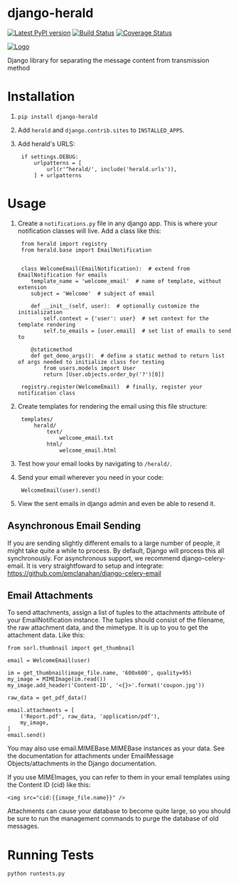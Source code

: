 # django-herald

[![Latest PyPI version](https://badge.fury.io/py/django-herald.svg)](https://pypi.python.org/pypi/django-herald)
[![Build Status](https://travis-ci.org/worthwhile/django-herald.svg?branch=master)](https://travis-ci.org/worthwhile/django-herald)
[![Coverage Status](https://coveralls.io/repos/github/worthwhile/django-herald/badge.svg?branch=master)](https://coveralls.io/github/worthwhile/django-herald?branch=master)

[![Logo](https://github.com/worthwhile/django-herald/blob/master/logo.png)](https://github.com/worthwhile/django-herald)

Django library for separating the message content from transmission method

# Installation

1. `pip install django-herald`
2. Add `herald` and `django.contrib.sites` to `INSTALLED_APPS`.
3. Add herald's URLS:

        if settings.DEBUG:
            urlpatterns = [
                url(r'^herald/', include('herald.urls')),
            ] + urlpatterns

# Usage

1. Create a `notifications.py` file in any django app. This is where your notification classes will live. Add a class like this:

        from herald import registry
        from herald.base import EmailNotification


        class WelcomeEmail(EmailNotification):  # extend from EmailNotification for emails
           template_name = 'welcome_email'  # name of template, without extension
           subject = 'Welcome'  # subject of email

           def __init__(self, user):  # optionally customize the initialization
               self.context = {'user': user}  # set context for the template rendering
               self.to_emails = [user.email]  # set list of emails to send to

           @staticmethod
           def get_demo_args():  # define a static method to return list of args needed to initialize class for testing
               from users.models import User
               return [User.objects.order_by('?')[0]]

        registry.register(WelcomeEmail)  # finally, register your notification class

2. Create templates for rendering the email using this file structure:

        templates/
            herald/
                text/
                    welcome_email.txt
                html/
                    welcome_email.html

3. Test how your email looks by navigating to `/herald/`.

4. Send your email wherever you need in your code:

        WelcomeEmail(user).send()

5. View the sent emails in django admin and even be able to resend it.

## Asynchronous Email Sending

If you are sending slightly different emails to a large number of people, it might take quite a while to process. By default, Django will process this all synchronously. For asynchronous support, we recommend django-celery-email. It is very straightfoward to setup and integrate: https://github.com/pmclanahan/django-celery-email

## Email Attachments

To send attachments, assign a list of tuples to the attachments attribute of your EmailNotification instance. The tuples should consist of the filename, the raw attachment data, and the mimetype.  It is up to you to get the attachment data.  Like this:

    from sorl.thumbnail import get_thumbnail

    email = WelcomeEmail(user)

    im = get_thumbnail(image_file.name, '600x600', quality=95)
    my_image = MIMEImage(im.read())
    my_image.add_header('Content-ID', '<{}>'.format('coupon.jpg'))

    raw_data = get_pdf_data()

    email.attachments = [
        ('Report.pdf', raw_data, 'application/pdf'),
        my_image,
    ]
    email.send()

You may also use email.MIMEBase.MIMEBase instances as your data.  See the documentation for attachments under EmailMessage Objects/attachments in the Django documentation.

If you use MIMEImages, you can refer to them in your email templates using the Content ID (cid) like this:

    <img src="cid:{{image_file.name}}" />

Attachments can cause your database to become quite large, so you should be sure to run the management commands to purge the database of old messages.

# Running Tests

	python runtests.py
